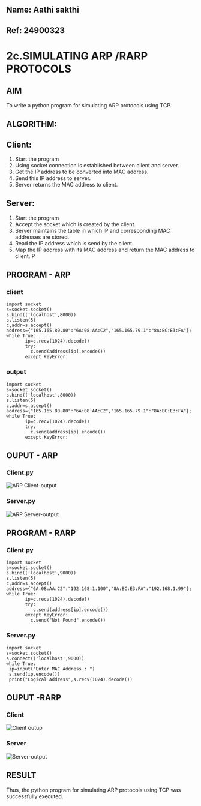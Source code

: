 ## Name: Aathi sakthi
## Ref: 24900323
# 2c.SIMULATING ARP /RARP PROTOCOLS
## AIM
To write a python program for simulating ARP protocols using TCP.
## ALGORITHM:
## Client:
1. Start the program
2. Using socket connection is established between client and server.
3. Get the IP address to be converted into MAC address.
4. Send this IP address to server.
5. Server returns the MAC address to client.
## Server:
1. Start the program
2. Accept the socket which is created by the client.
3. Server maintains the table in which IP and corresponding MAC addresses are
stored.
4. Read the IP address which is send by the client.
5. Map the IP address with its MAC address and return the MAC address to client.
P
## PROGRAM - ARP
### client
~~~
import socket
s=socket.socket()
s.bind(('localhost',8000))
s.listen(5)
c,addr=s.accept()
address={"165.165.80.80":"6A:08:AA:C2","165.165.79.1":"8A:BC:E3:FA"};
while True:
       ip=c.recv(1024).decode()
       try:
         c.send(address[ip].encode())
       except KeyError:
~~~
### output
~~~
import socket
s=socket.socket()
s.bind(('localhost',8000))
s.listen(5)
c,addr=s.accept()
address={"165.165.80.80":"6A:08:AA:C2","165.165.79.1":"8A:BC:E3:FA"};
while True:
       ip=c.recv(1024).decode()
       try:
         c.send(address[ip].encode())
       except KeyError:
~~~
## OUPUT - ARP
### Client.py
![ARP Client-output](https://github.com/user-attachments/assets/b5fca322-4c98-49bd-84a2-ccd5c70752a2)
### Server.py
![ARP Server-output](https://github.com/user-attachments/assets/8119cc62-ac3c-4f3b-8182-0b9671ac0920)

## PROGRAM - RARP
### Client.py
~~~
import socket
s=socket.socket()
s.bind(('localhost',9000))
s.listen(5)
c,addr=s.accept()
address={"6A:08:AA:C2":"192.168.1.100","8A:BC:E3:FA":"192.168.1.99"};
while True:
       ip=c.recv(1024).decode()
       try:
          c.send(address[ip].encode())
       except KeyError:
         c.send("Not Found".encode())
~~~
### Server.py
~~~
import socket
s=socket.socket()
s.connect(('localhost',9000))
while True:
 ip=input("Enter MAC Address : ")
 s.send(ip.encode())
 print("Logical Address",s.recv(1024).decode())
~~~
## OUPUT -RARP
### Client
![Client outup](https://github.com/user-attachments/assets/5f51edcd-1ba5-479e-8556-51893aafb700)
### Server
![Server-output](https://github.com/user-attachments/assets/1f60166b-7559-442b-97ae-72cc2199a04f)
## RESULT
Thus, the python program for simulating ARP protocols using TCP was successfully 
executed.
